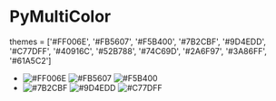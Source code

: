 # PyMultiColor
themes = ['#FF006E', '#FB5607', '#F5B400', '#7B2CBF', '#9D4EDD', '#C77DFF',
          '#40916C', '#52B788', '#74C69D', '#2A6F97', '#3A86FF', '#61A5C2']
          
- ![#FF006E](https://via.placeholder.com/15/FF006E/000000?text=+) ![#FB5607](https://via.placeholder.com/15/FB5607/000000?text=+) ![#F5B400](https://via.placeholder.com/15/F5B400/000000?text=+)
- ![#7B2CBF](https://via.placeholder.com/15/7B2CBF/000000?text=+) ![#9D4EDD](https://via.placeholder.com/15/9D4EDD/000000?text=+) ![#C77DFF](https://via.placeholder.com/15/C77DFF/000000?text=+)
